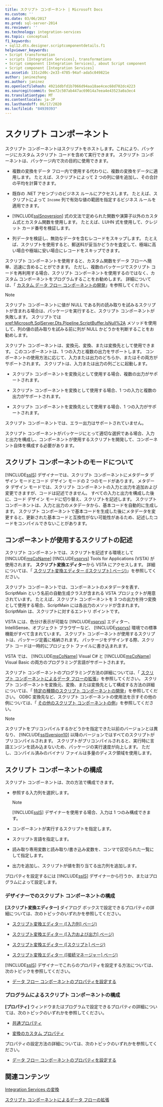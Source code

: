```yaml
---
title: スクリプト コンポーネント | Microsoft Docs
ms.custom: ''
ms.date: 03/06/2017
ms.prod: sql-server-2014
ms.reviewer: ''
ms.technology: integration-services
ms.topic: conceptual
f1_keywords:
- sql12.dts.designer.scriptcomponentdetails.f1
helpviewer_keywords:
- Script transformation
- scripts [Integration Services], transformations
- Script component [Integration Services], about Script component
- Script component [Integration Services]
ms.assetid: 131c2d0c-2e33-4785-94af-ada5c049821e
author: janinezhang
ms.author: janinez
ms.openlocfilehash: 4921ddbfd1b7066d94aa18ae4cec68d702dc4223
ms.sourcegitcommit: 9ee72c507ab447ac69014a7eea4e43523a0a3ec4
ms.translationtype: MT
ms.contentlocale: ja-JP
ms.lasthandoff: 06/17/2020
ms.locfileid: "84939393"
---
```

# <a name="script-component"></a>スクリプト コンポーネント
  スクリプト コンポーネントはスクリプトをホストします。これにより、パッケージにカスタム スクリプト コードを含めて実行できます。 スクリプト コンポーネントは、パッケージ内で次の目的に使用できます。  
  
-   複数の変換をデータ フロー内で使用する代わりに、複数の変換をデータに適用します。 たとえば、スクリプトによって 2 つの列に値を追加し、その合計の平均を計算できます。  
  
-   既存の .NET アセンブリのビジネス ルールにアクセスします。 たとえば、スクリプトによって `Income` 列で有効な値の範囲を指定するビジネス ルールを適用できます。  
  
-   [!INCLUDE[ssISnoversion](../../../includes/ssisnoversion-md.md)] 式の文法で定められた関数や演算子以外のカスタム式とカスタム関数を使用します。 たとえば、LUHN 式を使用して、クレジット カード番号を検証します。  
  
-   列データを検証し、無効なデータを含むレコードをスキップします。 たとえば、スクリプトを使用すると、郵送料が妥当かどうかを査定して、極端に高い場合や極端に安い場合にレコードをスキップできます。  
  
 スクリプト コンポーネントを使用すると、カスタム関数をデータ フローへ簡単、迅速に含めることができます。 ただし、複数のパッケージでスクリプト コードを再利用する場合、スクリプト コンポーネントを使用するのではなく、カスタム コンポーネントをプログラムすることをお勧めします。 詳細については、「 [カスタム データ フロー コンポーネントの開発](../../extending-packages-custom-objects/data-flow/developing-a-custom-data-flow-component.md)」を参照してください。  
  
> [!NOTE]  
>  スクリプト コンポーネントに値が NULL である列の読み取りを試みるスクリプトが含まれる場合は、パッケージを実行すると、スクリプト コンポーネントが失敗します。 スクリプトでは <xref:Microsoft.SqlServer.Dts.Pipeline.ScriptBuffer.IsNull%2A> メソッドを使用して、列の値の読み取りを試みる前に列が NULL かどうかを判断することをお勧めします。  
  
 スクリプト コンポーネントは、変換元、変換、または変換先として使用できます。 このコンポーネントは、1 つの入力と複数の出力をサポートします。 コンポーネントの使用方法に応じて、入力または出力のどちらか、またはその両方がサポートされます。 スクリプトは、入力または出力の列ごとに起動します。  
  
-   スクリプト コンポーネントを変換元として使用する場合、複数の出力がサポートされます。  
  
-   スクリプト コンポーネントを変換として使用する場合、1 つの入力と複数の出力がサポートされます。  
  
-   スクリプト コンポーネントを変換先として使用する場合、1 つの入力がサポートされます。  
  
 スクリプト コンポーネントでは、エラー出力はサポートされていません。  
  
 スクリプト コンポーネントがパッケージにとって適切な選択である場合、入力と出力を構成し、コンポーネントが使用するスクリプトを開発して、コンポーネント自体を構成する必要があります。  
  
## <a name="understanding-the-script-component-modes"></a>スクリプト コンポーネントのモードについて  
 [!INCLUDE[ssIS](../../../includes/ssis-md.md)] デザイナーでは、スクリプト コンポーネントにメタデータ デザイン モードとコード デザイン モードの 2 つのモードがあります。 メタデータ デザイン モードでは、スクリプト コンポーネントの入力と出力を追加および変更できますが、コードは記述できません。 すべての入力と出力を構成した後に、コード デザイン モードに切り替え、スクリプトを記述します。 スクリプト コンポーネントは、入力と出力のメタデータから、基本コードを自動的に生成します。 スクリプト コンポーネントで基本コードを生成した後にメタデータを変更すると、更新された基本コードと互換性がない可能性があるため、記述したコードをコンパイルできないことがあります。  
  
## <a name="writing-the-script-that-the-component-uses"></a>コンポーネントが使用するスクリプトの記述  
 スクリプト コンポーネントでは、スクリプトを記述する環境として [!INCLUDE[msCoName](../../../includes/msconame-md.md)] [!INCLUDE[vsprvs](../../../includes/vsprvs-md.md)] Tools for Applications (VSTA) が使用されます。 **スクリプト変換エディター**から VSTA にアクセスします。 詳細については、「 [スクリプト変換エディター ([スクリプト] ページ)](../../script-transformation-editor-script-page.md)」を参照してください。  
  
 スクリプト コンポーネントでは、コンポーネントのメタデータを表す、ScriptMain という名前の自動生成クラスが含まれる VSTA プロジェクトが用意されています。 たとえば、スクリプト コンポーネントを 3 つの出力を持つ変換として使用する場合、ScriptMain には各出力のメソッドが含まれます。 ScriptMain は、スクリプトに対するエントリ ポイントです。  
  
 VSTA には、色分け表示が可能な [!INCLUDE[vsprvs](../../../includes/vsprvs-md.md)] エディター、IntelliSense、オブジェクト ブラウザーなど、 [!INCLUDE[vsprvs](../../../includes/vsprvs-md.md)] 環境での標準機能がすべて含まれています。 スクリプト コンポーネントが使用するスクリプトは、パッケージ定義に格納されます。 パッケージをデザインする際、スクリプト コードは一時的にプロジェクト ファイルに書き込まれます。  
  
 VSTA では、 [!INCLUDE[msCoName](../../../includes/msconame-md.md)] Visual C# と [!INCLUDE[msCoName](../../../includes/msconame-md.md)] Visual Basic の両方のプログラミング言語がサポートされます。  
  
 スクリプト コンポーネントのプログラミング方法の詳細については、「 [スクリプト コンポーネントによるデータ フローの拡張](script-component.md)」を参照してください。 スクリプト コンポーネントを変換元、変換、または変換先として構成する方法の詳細については、「 [特定の種類のスクリプト コンポーネントの開発](../../extending-packages-scripting-data-flow-script-component-types/developing-specific-types-of-script-components.md)」を参照してください。 ODBC 変換先など、スクリプト コンポーネントの使用法を示すその他の例については、「 [その他のスクリプト コンポーネントの例](../../extending-packages-scripting-data-flow-script-component-examples/additional-script-component-examples.md)」を参照してください。  
  
> [!NOTE]  
>  スクリプトをプリコンパイルするかどうかを指定できた以前のバージョンとは異なり、 [!INCLUDE[ssISversion10](../../../includes/ssisversion10-md.md)] 以降のバージョンではすべてのスクリプトがプリコンパイルされます。 スクリプトがプリコンパイルされると、実行時に言語エンジンを読み込まないため、パッケージの実行速度が向上します。 ただし、コンパイル済みのバイナリ ファイルは多量のディスク領域を使用します。  
  
## <a name="configuring-the-script-component"></a>スクリプト コンポーネントの構成  
 スクリプト コンポーネントは、次の方法で構成できます。  
  
-   参照する入力列を選択します。  
  
    > [!NOTE]  
    >  [!INCLUDE[ssIS](../../../includes/ssis-md.md)] デザイナーを使用する場合、入力は 1 つのみ構成できます。  
  
-   コンポーネントが実行するスクリプトを指定します。  
  
-   スクリプト言語を指定します。  
  
-   読み取り専用変数と読み取り/書き込み変数を、コンマで区切られた一覧にして指定します。  
  
-   出力を追加し、スクリプトが値を割り当てる出力列を追加します。  
  
 プロパティを設定するには [!INCLUDE[ssIS](../../../includes/ssis-md.md)] デザイナーから行うか、またはプログラムによって設定します。  
  
### <a name="configuring-the-script-component-in-the-designer"></a>デザイナーでのスクリプト コンポーネントの構成  
 **[スクリプト変換エディター]** ダイアログ ボックスで設定できるプロパティの詳細については、次のトピックのいずれかを参照してください。  
  
-   [スクリプト変換エディター ([入力列] ページ)](../../script-transformation-editor-input-columns-page.md)  
  
-   [スクリプト変換エディター ([入力および出力] ページ)](../../script-transformation-editor-inputs-and-outputs-page.md)  
  
-   [スクリプト変換エディター ([スクリプト] ページ)](../../script-transformation-editor-script-page.md)  
  
-   [スクリプト変換エディター ([接続マネージャー] ページ)](../../script-transformation-editor-connection-managers-page.md)  
  
 [!INCLUDE[ssIS](../../../includes/ssis-md.md)] デザイナーでこれらのプロパティを設定する方法については、次のトピックを参照してください。  
  
-   [データ フロー コンポーネントのプロパティを設定する](../set-the-properties-of-a-data-flow-component.md)  
  
### <a name="configuring-the-script-component-programmatically"></a>プログラムによるスクリプト コンポーネントの構成  
 **[プロパティ]** ウィンドウまたはプログラムで設定できるプロパティの詳細については、次のトピックのいずれかを参照してください。  
  
-   [共通プロパティ](../../common-properties.md)  
  
-   [変換のカスタム プロパティ](transformation-custom-properties.md)  
  
 プロパティの設定方法の詳細については、次のトピックのいずれかを参照してください。  
  
-   [データ フロー コンポーネントのプロパティを設定する](../set-the-properties-of-a-data-flow-component.md)  
  
## <a name="related-content"></a>関連コンテンツ  
 [Integration Services の変換](integration-services-transformations.md)  
  
 [スクリプト コンポーネントによるデータ フローの拡張](script-component.md)  
  
  
